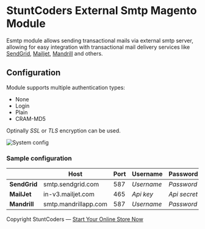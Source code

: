 # StuntCoders External Smtp Magento Module

Esmtp module allows sending transactional mails via external smtp server, allowing for easy integration with transactional mail delivery services like [SendGrid](https://sendgrid.com/), [Mailjet](https://www.mailjet.com/), [Mandrill](https://www.mandrill.com/) and others.

## Configuration

Module supports multiple authentication types:
* None
* Login
* Plain
* CRAM-MD5

Optinally *SSL* or *TLS* encryption can be used.

![System config](https://s3-eu-west-1.amazonaws.com/stcd/stunt_mage_esmtp/esmtp-system-config.png)

### Sample configuration

|              | Host                 | Port | Username   | Password     | Encryption |
|--------------|----------------------|------|------------|--------------|------------|
| **SendGrid** | smtp.sendgrid.com    | 587  | _Username_ | _Password_   | TLS        |
| **MailJet**  | in-v3.mailjet.com    | 465  | _Api key_  | _Api secret_ | SSL        |
| **Mandrill** | smtp.mandrillapp.com | 587  | _Username_ | _Password_   | TLS        |

Copyright StuntCoders — [Start Your Online Store Now](https://stuntcoders.com/)
